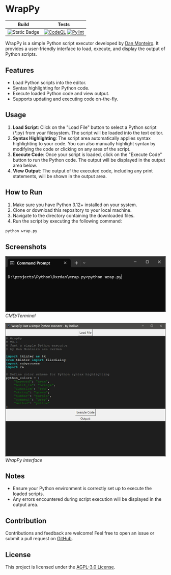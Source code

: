 # WrapPy
| Build | Tests |
| :---: | :----: | 
| ![Static Badge](https://img.shields.io/badge/v_0.1-1?logo=github&logoColor=%23999&labelColor=%232e353b&color=%23aaa) | [![CodeQL](https://github.com/0xrdan/wrap.py/actions/workflows/github-code-scanning/codeql/badge.svg?branch=main)](https://github.com/0xrdan/wrap.py/actions/workflows/github-code-scanning/codeql) [![Pylint](https://github.com/0xrdan/wrap.py/actions/workflows/pylint.yml/badge.svg?branch=main)](https://github.com/0xrdan/wrap.py/actions/workflows/pylint.yml)| |

WrapPy is a simple Python script executor developed by [Dan Monteiro](https://github.com/0xrDan). It provides a user-friendly interface to load, execute, and display the output of Python scripts.

## Features
- Load Python scripts into the editor.
- Syntax highlighting for Python code.
- Execute loaded Python code and view output.
- Supports updating and executing code on-the-fly.

## Usage
1. **Load Script**: Click on the "Load File" button to select a Python script (*.py) from your filesystem. The script will be loaded into the text editor.
2. **Syntax Highlighting**: The script area automatically applies syntax highlighting to your code. You can also manually highlight syntax by modifying the code or clicking on any area of the script.
3. **Execute Code**: Once your script is loaded, click on the "Execute Code" button to run the Python code. The output will be displayed in the output area below.
4. **View Output**: The output of the executed code, including any print statements, will be shown in the output area.

## How to Run
1. Make sure you have Python 3.12+ installed on your system.
2. Clone or download this repository to your local machine.
3. Navigate to the directory containing the downloaded files.
4. Run the script by executing the following command:

```bash
python wrap.py
```

## Screenshots
![CMD/Terminal](img/cmd.jpg)
*CMD/Terminal*

![WrapPy Interface](img/interface.jpg)
*WrapPy Interface*

## Notes
- Ensure your Python environment is correctly set up to execute the loaded scripts.
- Any errors encountered during script execution will be displayed in the output area.

## Contribution
Contributions and feedback are welcome! Feel free to open an issue or submit a pull request on [GitHub](https://github.com/0xrdan/wrap.py).

## License
This project is licensed under the [AGPL-3.0 License](LICENSE).
